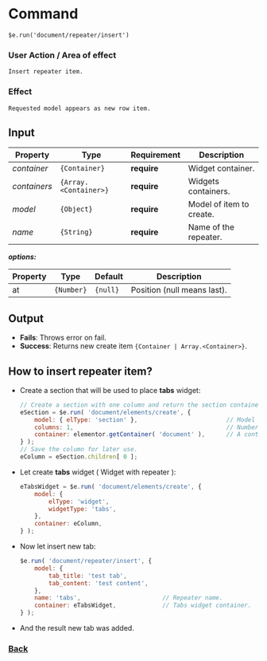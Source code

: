 # Command
    $e.run('document/repeater/insert')

### User Action / Area of effect
    Insert repeater item.
     
### Effect
    Requested model appears as new row item.

## Input
| Property     | Type                  | Requirement   | Description |
|---           |---                    |---            |---|
| _container_  | `{Container}`         | **require**   | Widget container.
| _containers_ | `{Array.<Container>}` | **require**   | Widgets containers.
| _model_      | `{Object}`            | **require**   | Model of item to create.
| _name_       | `{String}`            | **require**   | Name of the repeater.

**_options:_**

| Property    | Type                              | Default   | Description                            |
|-------------|-----------------------------------|-----------|----------------------------------------|
| at          | `{Number}`                        | `{null}`  | Position (null means last). 

## Output
   * **Fails**: Throws error on fail.
   * **Success**: Returns new create item `{Container | Array.<Container>}`.
   
## How to insert repeater item? 
* Create a section that will be used to place **tabs** widget:
   ```javascript
   // Create a section with one column and return the section container.
   eSection = $e.run( 'document/elements/create', {
       model: { elType: 'section' },                         // Model to create.
       columns: 1,                                           // Number of columns to create.
       container: elementor.getContainer( 'document' ),      // A container where to create the element.
   } );
   // Save the column for later use.
   eColumn = eSection.children[ 0 ];
   ```
* Let create **tabs** widget ( Widget with repeater ):
    ```javascript
    eTabsWidget = $e.run( 'document/elements/create', {
        model: {
            elType: 'widget',
            widgetType: 'tabs',
        },
        container: eColumn,
    } );
    ```
* Now let insert new tab:
    ```javascript
    $e.run( 'document/repeater/insert', {
        model: {
            tab_title: 'test tab',
            tab_content: 'test content',
        },
        name: 'tabs',                       // Repeater name.
        container: eTabsWidget,             // Tabs widget container.
    } );
    ```
* And the result new tab was added.

### [Back](../usability.index.md) 

